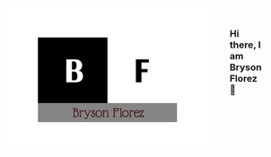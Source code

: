 <figure style="display: flex; align-items: center justify-content: center">
 <img src="/assets/Logo.png"><img>
<figure>

### Hi there, I am Bryson Florez 👋
